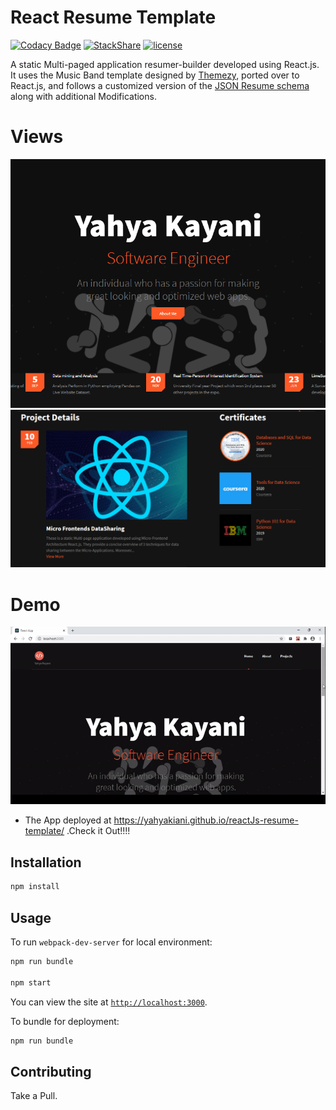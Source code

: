 # React Resume Template

[![Codacy Badge](https://api.codacy.com/project/badge/Grade/69d83996bf574c919ae2d0ce800bb78e)](https://www.codacy.com/app/suddir/suddi-github-io?utm_source=github.com&amp;utm_medium=referral&amp;utm_content=suddi/suddi.github.io&amp;utm_campaign=Badge_Grade)
[![StackShare](https://img.shields.io/badge/tech-stack-0690fa.svg?style=flat)](https://stackshare.io/suddi/suddi-github-io)
[![license](https://img.shields.io/github/license/suddi/suddi.github.io.svg)](https://github.com/suddi/suddi.github.io/blob/master/LICENSE)

A static Multi-paged application resumer-builder developed using React.js. It uses the Music Band template designed by [Themezy](https://www.themezy.com/), ported over to React.js, and follows a customized version of the [JSON Resume schema](https://jsonresume.org/schema/) along with additional Modifications.

# Views
![Home Page](./public_assets/homepage.png)
![Projects](./public_assets/project.png)


# Demo
![Demo](./public_assets/demo.gif)
 - The App deployed at https://yahyakiani.github.io/reactJs-resume-template/ .Check it Out!!!!

## Installation

````sh
npm install
````

## Usage

To run `webpack-dev-server` for local environment:

````sh
npm run bundle

npm start
````
You can view the site at [`http://localhost:3000`](http://localhost:3000).

To bundle for deployment:

````sh
npm run bundle
````

## Contributing

Take a Pull.